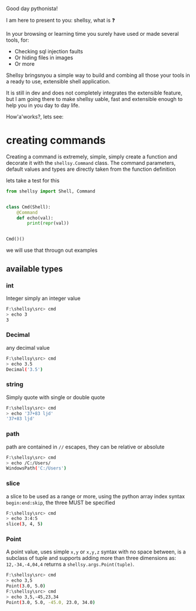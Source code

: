 Good day pythonista!

I am here to present to you: shellsy, what is :question:

In your browsing or learning time you surely have used or made several tools,
for:

- Checking sql injection faults
- Or hiding files in images
- Or more

Shellsy bringsnyou a simple way to build and combing all those your tools
in a ready to use, extensible shell application.

It is still in dev and does not completely integrates the extensible feature,
but I am going there to make shellsy uable, fast and extensible enough to
help you in you  day to day life.

How'a'works?, lets see:

# creating commands

Creating a command is extremely, simple, simply create a function
and decorate it with the `shellsy.Command` class. The command parameters,
default values and types are directly taken from the function definition

lets take a test for this

```python
from shellsy import Shell, Command


class Cmd(Shell):
    @Command
    def echo(val):
        print(repr(val))


Cmd()()
```

we will use that througn out examples

## available types

### int

Integer simply an integer value

```bash
F:\shellsy\src> cmd
> echo 3
3
```

### Decimal

any decimal value

```bash
F:\shellsy\src> cmd
> echo 3.5
Decimal('3.5')
```
### string

Simply quote with single or double quote

```bash
F:\shellsy\src> cmd
> echo '37+83 ljd'
'37+83 ljd'
```

### path

path are contained in `//` escapes, they can be relative or absolute

```bash
F:\shellsy\src> cmd
> echo /C:/Users/
WindowsPath('C:/Users')
```

### slice

a slice to be used as a range or more, using the python array index syntax
`begin:end:skip`, the three MUST be specified

```bash
F:\shellsy\src> cmd
> echo 3:4:5
slice(3, 4, 5)
```

### Point

A point value, uses simple `x,y` or `x,y,z` syntax with no space between, is
a subclass of tuple and supports adding more than three dimensions as:
`12,-34,-4,04,4`
returns a
`shellsy.args.Point(tuple)`.

```bash
F:\shellsy\src> cmd
> echo 3,5
Point(3.0, 5.0)
F:\shellsy\src> cmd
> echo 3,5,-45,23,34
Point(3.0, 5.0, -45.0, 23.0, 34.0)
```
